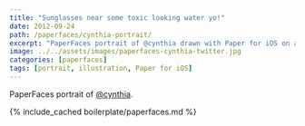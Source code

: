 ```yaml
---
title: "Sunglasses near some toxic looking water yo!"
date: 2012-09-24
path: /paperfaces/cynthia-portrait/
excerpt: "PaperFaces portrait of @cynthia drawn with Paper for iOS on an iPad."
image: ../../assets/images/paperfaces-cynthia-twitter.jpg
categories: [paperfaces]
tags: [portrait, illustration, Paper for iOS]
---
```


PaperFaces portrait of [@cynthia](https://twitter.com/cynthia).

{% include_cached boilerplate/paperfaces.md %}
